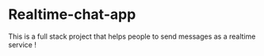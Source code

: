 # Realtime-chat-app
This is a full stack project that helps people to send messages as a realtime service !
